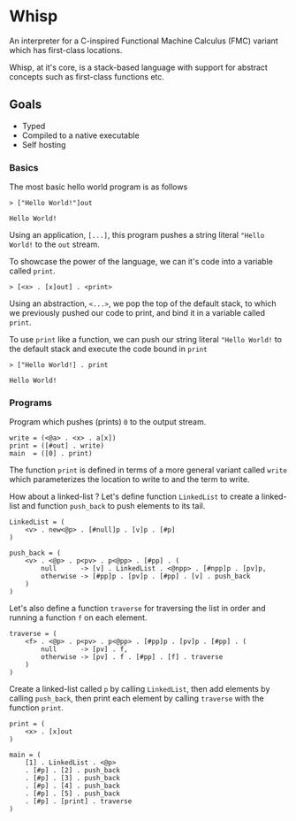 # Whisp

An interpreter for a C-inspired Functional Machine Calculus (FMC) variant which has first-class locations.

Whisp, at it's core, is a stack-based language with support for abstract concepts such as first-class functions etc.

## Goals
- Typed
- Compiled to a native executable
- Self hosting

### Basics

The most basic hello world program is as follows

```
> ["Hello World!"]out

Hello World!
```

Using an application, `[...]`, this program pushes a string literal `"Hello World!` to the `out` stream.

To showcase the power of the language, we can it's code into a variable called `print`.

```
> [<x> . [x]out] . <print>
```

Using an abstraction, `<...>`, we pop the top of the default stack, to which we previously pushed our code to print, and bind it in a variable called `print`.

To use `print` like a function, we can push our string literal `"Hello World!` to the default stack and execute the code bound in `print`

```
> ["Hello World!] . print

Hello World!
```

### Programs

Program which pushes (prints) `0` to the output stream. 

```
write = (<@a> . <x> . a[x])
print = ([#out] . write)
main  = ([0] . print)
```

The function `print` is defined in terms of a more general variant called `write` which parameterizes the location to write to and the term to write.

How about a linked-list ? Let's define function `LinkedList` to create a linked-list and function `push_back` to push elements to its tail.

```
LinkedList = (
    <v> . new<@p> . [#null]p . [v]p . [#p]
)

push_back = (
    <v> . <@p> . p<pv> . p<@pp> . [#pp] . (
        null      -> [v] . LinkedList . <@npp> . [#npp]p . [pv]p,
        otherwise -> [#pp]p . [pv]p . [#pp] . [v] . push_back
    )
)
```

Let's also define a function `traverse` for traversing the list in order and running a function `f` on each element.

```
traverse = (
    <f> . <@p> . p<pv> . p<@pp> . [#pp]p . [pv]p . [#pp] . (
        null      -> [pv] . f,
        otherwise -> [pv] . f . [#pp] . [f] . traverse
    )
)
```

Create a linked-list called `p` by calling `LinkedList`, then add elements by calling `push_back`, then print each element by calling `traverse` with the function `print`.

```
print = (
    <x> . [x]out
)

main = (
    [1] . LinkedList . <@p>
    . [#p] . [2] . push_back
    . [#p] . [3] . push_back
    . [#p] . [4] . push_back
    . [#p] . [5] . push_back
    . [#p] . [print] . traverse
)
```
